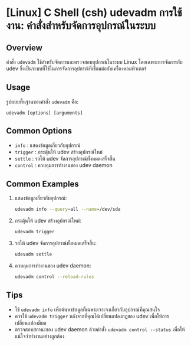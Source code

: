 # [Linux] C Shell (csh) udevadm การใช้งาน: คำสั่งสำหรับจัดการอุปกรณ์ในระบบ

## Overview
คำสั่ง `udevadm` ใช้สำหรับจัดการและตรวจสอบอุปกรณ์ในระบบ Linux โดยเฉพาะการจัดการกับ udev ซึ่งเป็นระบบที่ใช้ในการจัดการอุปกรณ์ที่เชื่อมต่อกับเครื่องคอมพิวเตอร์

## Usage
รูปแบบพื้นฐานของคำสั่ง `udevadm` คือ:

```
udevadm [options] [arguments]
```

## Common Options
- `info` : แสดงข้อมูลเกี่ยวกับอุปกรณ์
- `trigger` : กระตุ้นให้ udev สร้างอุปกรณ์ใหม่
- `settle` : รอให้ udev จัดการอุปกรณ์ทั้งหมดเสร็จสิ้น
- `control` : ควบคุมการทำงานของ udev daemon

## Common Examples
1. แสดงข้อมูลเกี่ยวกับอุปกรณ์:
   ```bash
   udevadm info --query=all --name=/dev/sda
   ```

2. กระตุ้นให้ udev สร้างอุปกรณ์ใหม่:
   ```bash
   udevadm trigger
   ```

3. รอให้ udev จัดการอุปกรณ์ทั้งหมดเสร็จสิ้น:
   ```bash
   udevadm settle
   ```

4. ควบคุมการทำงานของ udev daemon:
   ```bash
   udevadm control --reload-rules
   ```

## Tips
- ใช้ `udevadm info` เพื่อค้นหาข้อมูลที่เฉพาะเจาะจงเกี่ยวกับอุปกรณ์ที่คุณสนใจ
- ควรใช้ `udevadm trigger` หลังจากที่คุณได้เปลี่ยนแปลงกฎของ udev เพื่อให้การเปลี่ยนแปลงมีผล
- ตรวจสอบสถานะของ udev daemon ด้วยคำสั่ง `udevadm control --status` เพื่อให้แน่ใจว่าทำงานอย่างถูกต้อง